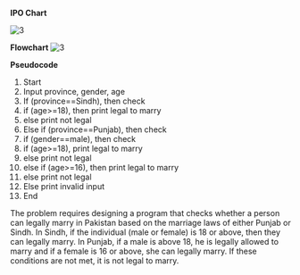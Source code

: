 **IPO Chart**

![3](https://github.com/user-attachments/assets/630e5d1d-b92f-4fbf-8955-becb92114082)

**Flowchart**
![3](https://github.com/user-attachments/assets/cba9cc33-ce26-4dda-837e-878e162b4b4e)

**Pseudocode**
1.	Start
2.	Input province, gender, age
3.	If (province==Sindh), then check
4.	if (age>=18), then print legal to marry
5.	else print not legal
6.	Else if (province==Punjab), then check
7.	if (gender==male), then check
8.	if (age>=18), print legal to marry
9.	else print not legal
10.	else if (age>=16), then print legal to marry
11.	else print not legal
12.	Else print invalid input
13.	End

The problem requires designing a program that checks whether a person can legally marry in Pakistan based on the marriage laws of either Punjab or Sindh. In Sindh, if the individual (male or female) is 18 or above, then they can legally marry. In Punjab, if a male is above 18, he is legally allowed to marry and if a female is 16 or above, she can legally marry. If these conditions are not met, it is not legal to marry.
